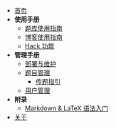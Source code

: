 - [首页](/)
- **使用手册**
  - [题库使用指南](/user/problem)
  - [博客使用指南](/user/blog)
  - [Hack 功能](/user/hack)
- **管理手册**
  - [部署与维护](/manage/deployment)
  - [题目管理](/manage/problem)
    - [传题指引](/manage/toturial/upload_problem)
  - [用户管理](/manage/users)
- **附录**
  - [Markdown & LaTeX 语法入门](/others/markdown)
- [关于](/about)
